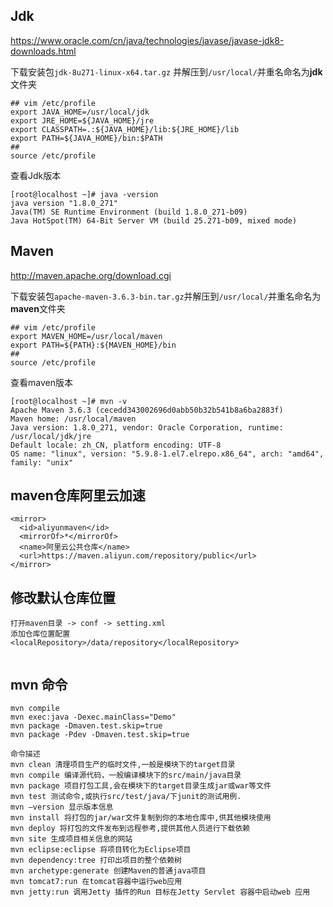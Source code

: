 

## Jdk

https://www.oracle.com/cn/java/technologies/javase/javase-jdk8-downloads.html

下载安装包`jdk-8u271-linux-x64.tar.gz` 并解压到`/usr/local/`并重名命名为**jdk**文件夹

```shell
## vim /etc/profile
export JAVA_HOME=/usr/local/jdk
export JRE_HOME=${JAVA_HOME}/jre  
export CLASSPATH=.:${JAVA_HOME}/lib:${JRE_HOME}/lib  
export PATH=${JAVA_HOME}/bin:$PATH
##
source /etc/profile
```

查看Jdk版本

```shell
[root@localhost ~]# java -version
java version "1.8.0_271"
Java(TM) SE Runtime Environment (build 1.8.0_271-b09)
Java HotSpot(TM) 64-Bit Server VM (build 25.271-b09, mixed mode)
```

## Maven

http://maven.apache.org/download.cgi

下载安装包`apache-maven-3.6.3-bin.tar.gz`并解压到`/usr/local/`并重名命名为**maven**文件夹

```shell
## vim /etc/profile
export MAVEN_HOME=/usr/local/maven
export PATH=${PATH}:${MAVEN_HOME}/bin
## 
source /etc/profile
```

查看maven版本

```shell
[root@localhost ~]# mvn -v
Apache Maven 3.6.3 (cecedd343002696d0abb50b32b541b8a6ba2883f)
Maven home: /usr/local/maven
Java version: 1.8.0_271, vendor: Oracle Corporation, runtime: /usr/local/jdk/jre
Default locale: zh_CN, platform encoding: UTF-8
OS name: "linux", version: "5.9.8-1.el7.elrepo.x86_64", arch: "amd64", family: "unix"
```

## maven仓库阿里云加速
```
<mirror>
  <id>aliyunmaven</id>
  <mirrorOf>*</mirrorOf>
  <name>阿里云公共仓库</name>
  <url>https://maven.aliyun.com/repository/public</url>
</mirror>
```



## 修改默认仓库位置

```
打开maven目录 -> conf -> setting.xml
添加仓库位置配置
<localRepository>/data/repository</localRepository>


```

## mvn 命令

```
mvn compile
mvn exec:java -Dexec.mainClass="Demo"
mvn package -Dmaven.test.skip=true
mvn package -Pdev -Dmaven.test.skip=true

命令描述
mvn clean 清理项⽬⽣产的临时⽂件,⼀般是模块下的target⽬录
mvn compile 编译源代码，⼀般编译模块下的src/main/java⽬录
mvn package 项⽬打包⼯具,会在模块下的target⽬录⽣成jar或war等⽂件
mvn test 测试命令,或执⾏src/test/java/下junit的测试⽤例.
mvn –version 显示版本信息
mvn install 将打包的jar/war⽂件复制到你的本地仓库中,供其他模块使⽤
mvn deploy 将打包的⽂件发布到远程参考,提供其他⼈员进⾏下载依赖
mvn site ⽣成项⽬相关信息的⽹站
mvn eclipse:eclipse 将项⽬转化为Eclipse项⽬
mvn dependency:tree 打印出项⽬的整个依赖树
mvn archetype:generate 创建Maven的普通java项⽬
mvn tomcat7:run 在tomcat容器中运⾏web应⽤
mvn jetty:run 调⽤Jetty 插件的Run ⽬标在Jetty Servlet 容器中启动web 应⽤
```

